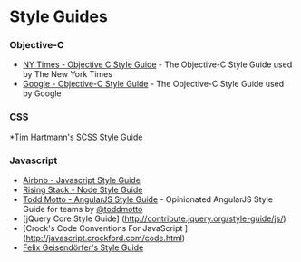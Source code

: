 # Style Guides
### Objective-C

* [NY Times - Objective C Style Guide](https://github.com/NYTimes/objective-c-style-guide) - The Objective-C Style Guide used by The New York Times
* [Google - Objective-C Style Guide](http://google-styleguide.googlecode.com/svn/trunk/objcguide.xml) - The Objective-C Style Guide used by Google

### CSS

*[Tim Hartmann's SCSS Style Guide](https://github.com/timhartmann/Scss-Styleguide)

### Javascript

* [Airbnb - Javascript Style Guide](https://github.com/airbnb/javascript)
* [Rising Stack - Node Style Guide](https://github.com/RisingStack/node-style-guide)
* [Todd Motto - AngularJS Style Guide](https://github.com/toddmotto/angularjs-styleguide) - Opinionated AngularJS Style Guide for teams by [@toddmotto](//twitter.com/toddmotto)
* [jQuery Core Style Guide] (http://contribute.jquery.org/style-guide/js/)
* [Crock's Code Conventions For JavaScript ] (http://javascript.crockford.com/code.html)
* [Felix Geisendörfer's Style Guide](https://github.com/felixge/node-style-guide)
